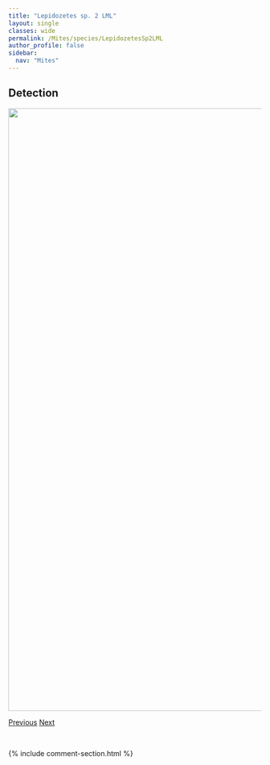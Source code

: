 ```yaml
---
title: "Lepidozetes sp. 2 LML"
layout: single
classes: wide
permalink: /Mites/species/LepidozetesSp2LML
author_profile: false
sidebar:
  nav: "Mites"
---
```


<h2>Detection</h2>

<a href="https://drive.google.com/uc?export=view&id=1ixdpmsWCP1B5dOKT4lpDy1oLRJUVy109">
<img src="https://drive.google.com/uc?export=view&id=1ixdpmsWCP1B5dOKT4lpDy1oLRJUVy109" height = "1200" width = "800">
</a>


<a href="/DevelopmentWebsite/Mites/species/LepidozetesSp1DEW" class="pagination--pager" title="Lepidozetes sp. 1 DEW">Previous</a> <a href="/DevelopmentWebsite/Mites/species/LiacarusAcutidens" class="pagination--pager" title="Liacarus acutidens">Next</a>

<p>&nbsp;</p>

{% include comment-section.html %}
